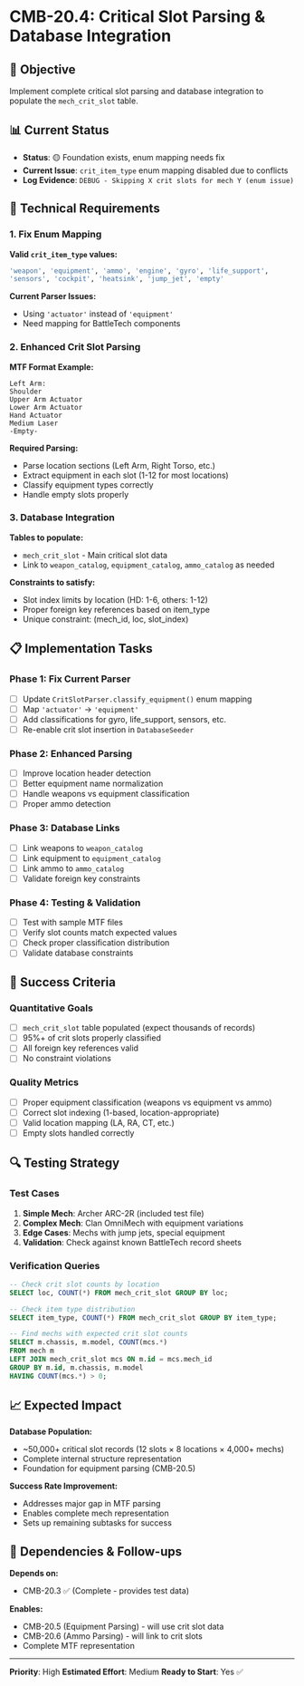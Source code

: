 # CMB-20.4: Critical Slot Parsing & Database Integration

## 🎯 Objective
Implement complete critical slot parsing and database integration to populate the `mech_crit_slot` table.

## 📊 Current Status
- **Status**: 🟡 Foundation exists, enum mapping needs fix
- **Current Issue**: `crit_item_type` enum mapping disabled due to conflicts
- **Log Evidence**: `DEBUG - Skipping X crit slots for mech Y (enum issue)`

## 🔧 Technical Requirements

### 1. Fix Enum Mapping
**Valid `crit_item_type` values:**
```sql
'weapon', 'equipment', 'ammo', 'engine', 'gyro', 'life_support', 
'sensors', 'cockpit', 'heatsink', 'jump_jet', 'empty'
```

**Current Parser Issues:**
- Using `'actuator'` instead of `'equipment'` 
- Need mapping for BattleTech components

### 2. Enhanced Crit Slot Parsing
**MTF Format Example:**
```
Left Arm:
Shoulder
Upper Arm Actuator  
Lower Arm Actuator
Hand Actuator
Medium Laser
-Empty-
```

**Required Parsing:**
- Parse location sections (Left Arm, Right Torso, etc.)
- Extract equipment in each slot (1-12 for most locations)
- Classify equipment types correctly
- Handle empty slots properly

### 3. Database Integration
**Tables to populate:**
- `mech_crit_slot` - Main critical slot data
- Link to `weapon_catalog`, `equipment_catalog`, `ammo_catalog` as needed

**Constraints to satisfy:**
- Slot index limits by location (HD: 1-6, others: 1-12)
- Proper foreign key references based on item_type
- Unique constraint: (mech_id, loc, slot_index)

## 📋 Implementation Tasks

### Phase 1: Fix Current Parser
- [ ] Update `CritSlotParser.classify_equipment()` enum mapping
- [ ] Map `'actuator'` → `'equipment'` 
- [ ] Add classifications for gyro, life_support, sensors, etc.
- [ ] Re-enable crit slot insertion in `DatabaseSeeder`

### Phase 2: Enhanced Parsing  
- [ ] Improve location header detection
- [ ] Better equipment name normalization
- [ ] Handle weapons vs equipment classification
- [ ] Proper ammo detection

### Phase 3: Database Links
- [ ] Link weapons to `weapon_catalog`
- [ ] Link equipment to `equipment_catalog` 
- [ ] Link ammo to `ammo_catalog`
- [ ] Validate foreign key constraints

### Phase 4: Testing & Validation
- [ ] Test with sample MTF files
- [ ] Verify slot counts match expected values
- [ ] Check proper classification distribution
- [ ] Validate database constraints

## 🎯 Success Criteria

### Quantitative Goals
- [ ] `mech_crit_slot` table populated (expect thousands of records)
- [ ] 95%+ of crit slots properly classified  
- [ ] All foreign key references valid
- [ ] No constraint violations

### Quality Metrics
- [ ] Proper equipment classification (weapons vs equipment vs ammo)
- [ ] Correct slot indexing (1-based, location-appropriate)
- [ ] Valid location mapping (LA, RA, CT, etc.)
- [ ] Empty slots handled correctly

## 🔍 Testing Strategy

### Test Cases
1. **Simple Mech**: Archer ARC-2R (included test file)
2. **Complex Mech**: Clan OmniMech with equipment variations  
3. **Edge Cases**: Mechs with jump jets, special equipment
4. **Validation**: Check against known BattleTech record sheets

### Verification Queries
```sql
-- Check crit slot counts by location
SELECT loc, COUNT(*) FROM mech_crit_slot GROUP BY loc;

-- Check item type distribution  
SELECT item_type, COUNT(*) FROM mech_crit_slot GROUP BY item_type;

-- Find mechs with expected crit slot counts
SELECT m.chassis, m.model, COUNT(mcs.*)
FROM mech m 
LEFT JOIN mech_crit_slot mcs ON m.id = mcs.mech_id
GROUP BY m.id, m.chassis, m.model
HAVING COUNT(mcs.*) > 0;
```

## 📈 Expected Impact

**Database Population:**
- ~50,000+ critical slot records (12 slots × 8 locations × 4,000+ mechs)
- Complete internal structure representation
- Foundation for equipment parsing (CMB-20.5)

**Success Rate Improvement:**
- Addresses major gap in MTF parsing
- Enables complete mech representation
- Sets up remaining subtasks for success

## 🔗 Dependencies & Follow-ups

**Depends on:**
- CMB-20.3 ✅ (Complete - provides test data)

**Enables:**
- CMB-20.5 (Equipment Parsing) - will use crit slot data
- CMB-20.6 (Ammo Parsing) - will link to crit slots
- Complete MTF representation

---

**Priority**: High
**Estimated Effort**: Medium
**Ready to Start**: Yes ✅
